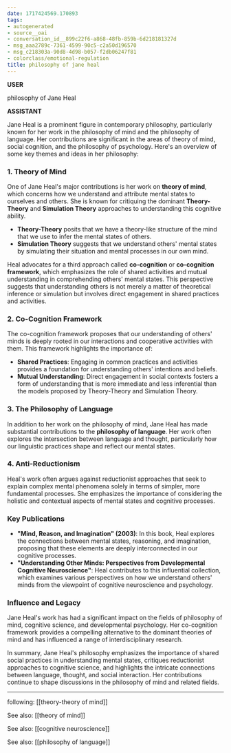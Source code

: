 ```yaml
---
date: 1717424569.170893
tags:
- autogenerated
- source__oai
- conversation_id__899c22f6-a868-48fb-859b-6d218181327d
- msg_aaa2789c-7361-4599-90c5-c2a50d196570
- msg_c218303a-90d8-4d98-b057-f2db06247f81
- colorclass/emotional-regulation
title: philosophy of jane heal
---
```


**USER**

philosophy of Jane Heal


**ASSISTANT**

Jane Heal is a prominent figure in contemporary philosophy, particularly known for her work in the philosophy of mind and the philosophy of language. Her contributions are significant in the areas of theory of mind, social cognition, and the philosophy of psychology. Here's an overview of some key themes and ideas in her philosophy:

### 1. Theory of Mind

One of Jane Heal's major contributions is her work on **theory of mind**, which concerns how we understand and attribute mental states to ourselves and others. She is known for critiquing the dominant **Theory-Theory** and **Simulation Theory** approaches to understanding this cognitive ability.

- **Theory-Theory** posits that we have a theory-like structure of the mind that we use to infer the mental states of others.
- **Simulation Theory** suggests that we understand others' mental states by simulating their situation and mental processes in our own mind.

Heal advocates for a third approach called **co-cognition** or **co-cognition framework**, which emphasizes the role of shared activities and mutual understanding in comprehending others' mental states. This perspective suggests that understanding others is not merely a matter of theoretical inference or simulation but involves direct engagement in shared practices and activities.

### 2. Co-Cognition Framework

The co-cognition framework proposes that our understanding of others' minds is deeply rooted in our interactions and cooperative activities with them. This framework highlights the importance of:

- **Shared Practices**: Engaging in common practices and activities provides a foundation for understanding others' intentions and beliefs.
- **Mutual Understanding**: Direct engagement in social contexts fosters a form of understanding that is more immediate and less inferential than the models proposed by Theory-Theory and Simulation Theory.

### 3. The Philosophy of Language

In addition to her work on the philosophy of mind, Jane Heal has made substantial contributions to the **philosophy of language**. Her work often explores the intersection between language and thought, particularly how our linguistic practices shape and reflect our mental states.

### 4. Anti-Reductionism

Heal's work often argues against reductionist approaches that seek to explain complex mental phenomena solely in terms of simpler, more fundamental processes. She emphasizes the importance of considering the holistic and contextual aspects of mental states and cognitive processes.

### Key Publications

- **"Mind, Reason, and Imagination" (2003)**: In this book, Heal explores the connections between mental states, reasoning, and imagination, proposing that these elements are deeply interconnected in our cognitive processes.
- **"Understanding Other Minds: Perspectives from Developmental Cognitive Neuroscience"**: Heal contributes to this influential collection, which examines various perspectives on how we understand others' minds from the viewpoint of cognitive neuroscience and psychology.

### Influence and Legacy

Jane Heal's work has had a significant impact on the fields of philosophy of mind, cognitive science, and developmental psychology. Her co-cognition framework provides a compelling alternative to the dominant theories of mind and has influenced a range of interdisciplinary research.

In summary, Jane Heal's philosophy emphasizes the importance of shared social practices in understanding mental states, critiques reductionist approaches to cognitive science, and highlights the intricate connections between language, thought, and social interaction. Her contributions continue to shape discussions in the philosophy of mind and related fields.


---


following: [[theory-theory of mind]]

See also: [[theory of mind]]


See also: [[cognitive neuroscience]]


See also: [[philosophy of language]]